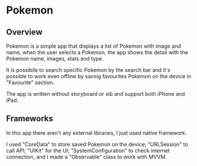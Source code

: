 # Pokemon
## Overview

Pokemon is a simple app that displays a list of Pokemon with image and name, when the
user selects a Pokemon, the app shows the detail with the Pokemon name, images,
stats and type.

It is possibile to search specific Pokemon by the search bar and it's possible to work even offline by saving favourites Pokemon on the device in "Favourite" section.

The app is written without storyboard or xib and support both iPhone and iPad.

## Frameworks
In this app there aren't any external libraries, I just used native framework.

I used "CoreData" to store saved Pokemon on the device; "URLSession" to call API; "UIKit" for the UI; "SystemConfiguration" to check internet connection, and I made a "Observable" class to work with MVVM.
